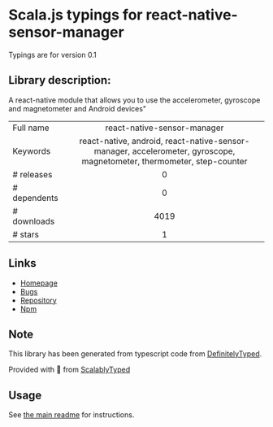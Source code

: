 
# Scala.js typings for react-native-sensor-manager

Typings are for version 0.1

## Library description:
A react-native module that allows you to use the accelerometer, gyroscope and magnetometer and Android devices"

|                    |                 |
| ------------------ | :-------------: |
| Full name          | react-native-sensor-manager |
| Keywords           | react-native, android, react-native-sensor-manager, accelerometer, gyroscope, magnetometer, thermometer, step-counter |
| # releases         | 0 |
| # dependents       | 0 |
| # downloads        | 4019 |
| # stars            | 1 |

## Links
- [Homepage](https://github.com/kprimice/react-native-sensor-manager#readme)
- [Bugs](https://github.com/kprimice/react-native-sensor-manager/issues)
- [Repository](https://github.com/kprimice/react-native-sensor-manager)
- [Npm](https://www.npmjs.com/package/react-native-sensor-manager)
    


## Note
This library has been generated from typescript code from [DefinitelyTyped](https://definitelytyped.org).

Provided with :purple_heart: from [ScalablyTyped](https://github.com/oyvindberg/ScalablyTyped)

## Usage
See [the main readme](../../readme.md) for instructions.


